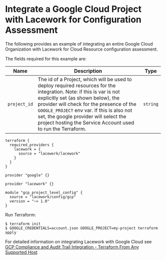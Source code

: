 # Integrate a Google Cloud Project with Lacework for Configuration Assessment
The following provides an example of integrating an entire Google Cloud Organization with Lacework for Cloud Resource configuration assessment.

The fields required for this example are:

| Name | Description | Type |
|------|-------------|------|
| `project_id` | The id of a Project, which will be used to deploy required resources for the integration. Note: if this is var is not explicitly set (as shown below), the provider will check for the presence of the `GOOGLE_PROJECT` env var. If this is also not set, the google provider will select the project hosting the Service Account used to run the Terraform. | `string` |


```hcl
terraform {
  required_providers {
    lacework = {
      source = "lacework/lacework"
    }
  }
}

provider "google" {}

provider "lacework" {}

module "gcp_project_level_config" {
  source = "lacework/config/gcp"
  version = "~> 1.0"
}
```

Run Terraform:
```
$ terraform init
$ GOOGLE_CREDENTIALS=account.json GOOGLE_PROJECT=my-project terraform apply
```

For detailed information on integrating Lacework with Google Cloud see [GCP Compliance and Audit Trail Integration - Terraform From Any Supported Host](https://support.lacework.com/hc/en-us/articles/360057065094-GCP-Compliance-and-Audit-Trail-Integration-Terraform-From-Any-Supported-Host)
